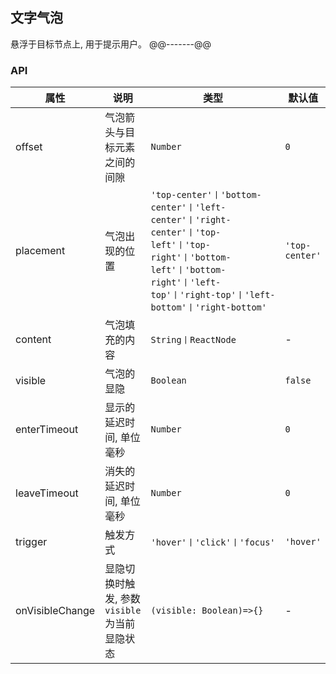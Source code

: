 ## 文字气泡
悬浮于目标节点上, 用于提示用户。
@@-------@@
### API
属性 | 说明 | 类型 | 默认值
-----|------| ---- | ---
offset | 气泡箭头与目标元素之间的间隙 | ```Number``` | ```0```
placement | 气泡出现的位置 | ```'top-center'丨'bottom-center'丨'left-center'丨'right-center'丨'top-left'丨'top-right'丨'bottom-left'丨'bottom-right'丨'left-top'丨'right-top'丨'left-bottom'丨'right-bottom'``` | ```'top-center'```
content | 气泡填充的内容 | ```String丨ReactNode``` | -
visible | 气泡的显隐 | ```Boolean``` | ```false```
enterTimeout | 显示的延迟时间, 单位毫秒 | ```Number``` | ```0```
leaveTimeout | 消失的延迟时间, 单位毫秒 | ```Number``` | ```0```
trigger | 触发方式 | ```'hover'丨'click'丨'focus'``` | ```'hover'```
onVisibleChange | 显隐切换时触发, 参数```visible```为当前显隐状态 | ```(visible: Boolean)=>{}``` | -